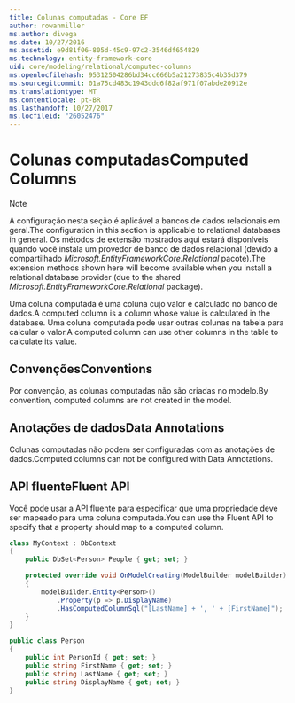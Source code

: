 ```yaml
---
title: Colunas computadas - Core EF
author: rowanmiller
ms.author: divega
ms.date: 10/27/2016
ms.assetid: e9d81f06-805d-45c9-97c2-3546df654829
ms.technology: entity-framework-core
uid: core/modeling/relational/computed-columns
ms.openlocfilehash: 95312504286bd34cc666b5a21273835c4b35d379
ms.sourcegitcommit: 01a75cd483c1943ddd6f82af971f07abde20912e
ms.translationtype: MT
ms.contentlocale: pt-BR
ms.lasthandoff: 10/27/2017
ms.locfileid: "26052476"
---
```

# <a name="computed-columns"></a><span data-ttu-id="c4762-102">Colunas computadas</span><span class="sxs-lookup"><span data-stu-id="c4762-102">Computed Columns</span></span>

> [!NOTE]  
> <span data-ttu-id="c4762-103">A configuração nesta seção é aplicável a bancos de dados relacionais em geral.</span><span class="sxs-lookup"><span data-stu-id="c4762-103">The configuration in this section is applicable to relational databases in general.</span></span> <span data-ttu-id="c4762-104">Os métodos de extensão mostrados aqui estará disponíveis quando você instala um provedor de banco de dados relacional (devido a compartilhado *Microsoft.EntityFrameworkCore.Relational* pacote).</span><span class="sxs-lookup"><span data-stu-id="c4762-104">The extension methods shown here will become available when you install a relational database provider (due to the shared *Microsoft.EntityFrameworkCore.Relational* package).</span></span>

<span data-ttu-id="c4762-105">Uma coluna computada é uma coluna cujo valor é calculado no banco de dados.</span><span class="sxs-lookup"><span data-stu-id="c4762-105">A computed column is a column whose value is calculated in the database.</span></span> <span data-ttu-id="c4762-106">Uma coluna computada pode usar outras colunas na tabela para calcular o valor.</span><span class="sxs-lookup"><span data-stu-id="c4762-106">A computed column can use other columns in the table to calculate its value.</span></span>

## <a name="conventions"></a><span data-ttu-id="c4762-107">Convenções</span><span class="sxs-lookup"><span data-stu-id="c4762-107">Conventions</span></span>

<span data-ttu-id="c4762-108">Por convenção, as colunas computadas não são criadas no modelo.</span><span class="sxs-lookup"><span data-stu-id="c4762-108">By convention, computed columns are not created in the model.</span></span>

## <a name="data-annotations"></a><span data-ttu-id="c4762-109">Anotações de dados</span><span class="sxs-lookup"><span data-stu-id="c4762-109">Data Annotations</span></span>

<span data-ttu-id="c4762-110">Colunas computadas não podem ser configuradas com as anotações de dados.</span><span class="sxs-lookup"><span data-stu-id="c4762-110">Computed columns can not be configured with Data Annotations.</span></span>

## <a name="fluent-api"></a><span data-ttu-id="c4762-111">API fluente</span><span class="sxs-lookup"><span data-stu-id="c4762-111">Fluent API</span></span>

<span data-ttu-id="c4762-112">Você pode usar a API fluente para especificar que uma propriedade deve ser mapeado para uma coluna computada.</span><span class="sxs-lookup"><span data-stu-id="c4762-112">You can use the Fluent API to specify that a property should map to a computed column.</span></span>

<!-- [!code-csharp[Main](samples/core/relational/Modeling/FluentAPI/Samples/Relational/ComputedColumn.cs?highlight=9)] -->
``` csharp
class MyContext : DbContext
{
    public DbSet<Person> People { get; set; }

    protected override void OnModelCreating(ModelBuilder modelBuilder)
    {
        modelBuilder.Entity<Person>()
            .Property(p => p.DisplayName)
            .HasComputedColumnSql("[LastName] + ', ' + [FirstName]");
    }
}

public class Person
{
    public int PersonId { get; set; }
    public string FirstName { get; set; }
    public string LastName { get; set; }
    public string DisplayName { get; set; }
}
```
